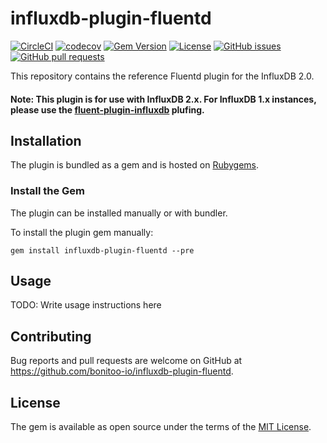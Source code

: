 # influxdb-plugin-fluentd

[![CircleCI](https://circleci.com/gh/bonitoo-io/influxdb-plugin-fluentd.svg?style=svg)](https://circleci.com/gh/bonitoo-io/influxdb-plugin-fluentd)
[![codecov](https://codecov.io/gh/bonitoo-io/influxdb-plugin-fluentd/branch/master/graph/badge.svg)](https://codecov.io/gh/bonitoo-io/influxdb-plugin-fluentd)
[![Gem Version](https://badge.fury.io/rb/influxdb-client.svg)](https://badge.fury.io/rb/influxdb-client)
[![License](https://img.shields.io/github/license/bonitoo-io/influxdb-plugin-fluentd.svg)](https://github.com/bonitoo-io/influxdb-plugin-fluentd/blob/master/LICENSE)
[![GitHub issues](https://img.shields.io/github/issues-raw/bonitoo-io/influxdb-plugin-fluentd.svg)](https://github.com/bonitoo-io/influxdb-plugin-fluentd/issues)
[![GitHub pull requests](https://img.shields.io/github/issues-pr-raw/bonitoo-io/influxdb-plugin-fluentd.svg)](https://github.com/bonitoo-io/influxdb-plugin-fluentd/pulls)

This repository contains the reference Fluentd plugin for the InfluxDB 2.0.

#### Note: This plugin is for use with InfluxDB 2.x. For InfluxDB 1.x instances, please use the [fluent-plugin-influxdb](https://github.com/fangli/fluent-plugin-influxdb) plufing.

## Installation

The plugin is bundled as a gem and is hosted on [Rubygems](https://rubygems.org/gems/mongo).

### Install the Gem

The plugin can be installed manually or with bundler.

To install the plugin gem manually:

```
gem install influxdb-plugin-fluentd --pre
```

## Usage

TODO: Write usage instructions here

## Contributing

Bug reports and pull requests are welcome on GitHub at https://github.com/bonitoo-io/influxdb-plugin-fluentd.

## License

The gem is available as open source under the terms of the [MIT License](https://opensource.org/licenses/MIT).
